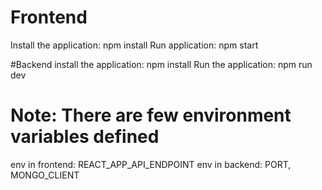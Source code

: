 # Frontend
Install the application: npm install
Run application: npm start


#Backend
install the application: npm install
Run the application: npm run dev

# Note: There are few environment variables defined
env in frontend: REACT_APP_API_ENDPOINT
env in backend: PORT, MONGO_CLIENT
